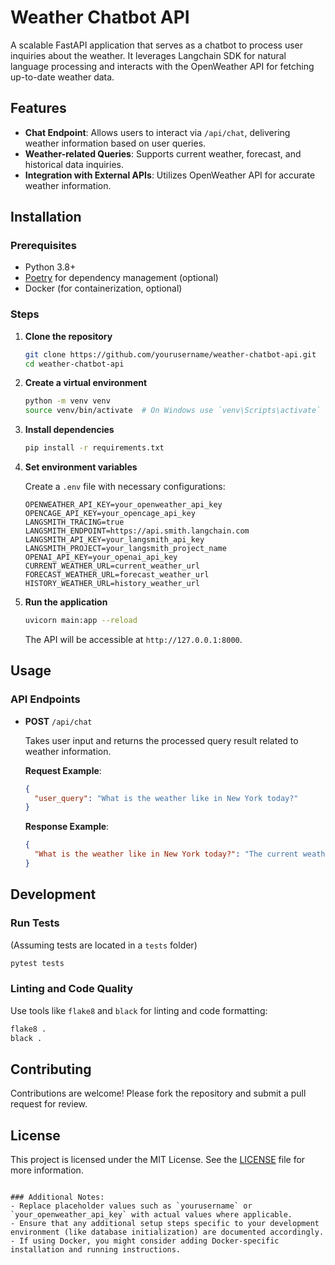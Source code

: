 # Weather Chatbot API

A scalable FastAPI application that serves as a chatbot to process user inquiries about the weather. It leverages Langchain SDK for natural language processing and interacts with the OpenWeather API for fetching up-to-date weather data.

## Features

- **Chat Endpoint**: Allows users to interact via `/api/chat`, delivering weather information based on user queries.
- **Weather-related Queries**: Supports current weather, forecast, and historical data inquiries.
- **Integration with External APIs**: Utilizes OpenWeather API for accurate weather information.

## Installation

### Prerequisites

- Python 3.8+
- [Poetry](https://python-poetry.org/) for dependency management (optional)
- Docker (for containerization, optional)

### Steps

1. **Clone the repository**

   ```sh
   git clone https://github.com/yourusername/weather-chatbot-api.git
   cd weather-chatbot-api
   ```

2. **Create a virtual environment**

   ```sh
   python -m venv venv
   source venv/bin/activate  # On Windows use `venv\Scripts\activate`
   ```

3. **Install dependencies**

   ```sh
   pip install -r requirements.txt
   ```

4. **Set environment variables**

   Create a `.env` file with necessary configurations:

   ```
   OPENWEATHER_API_KEY=your_openweather_api_key
   OPENCAGE_API_KEY=your_opencage_api_key
   LANGSMITH_TRACING=true
   LANGSMITH_ENDPOINT=https://api.smith.langchain.com
   LANGSMITH_API_KEY=your_langsmith_api_key
   LANGSMITH_PROJECT=your_langsmith_project_name
   OPENAI_API_KEY=your_openai_api_key
   CURRENT_WEATHER_URL=current_weather_url
   FORECAST_WEATHER_URL=forecast_weather_url
   HISTORY_WEATHER_URL=history_weather_url
   ```

5. **Run the application**

   ```sh
   uvicorn main:app --reload
   ```

   The API will be accessible at `http://127.0.0.1:8000`.

## Usage

### API Endpoints

- **POST** `/api/chat`  

  Takes user input and returns the processed query result related to weather information.

  **Request Example**:

  ```json
  {
    "user_query": "What is the weather like in New York today?"
  }
  ```

  **Response Example**:

  ```json
  {
    "What is the weather like in New York today?": "The current weather in New York is clear sky with a temperature of 18°C."
  }
  ```

## Development

### Run Tests

(Assuming tests are located in a `tests` folder)

```sh
pytest tests
```

### Linting and Code Quality

Use tools like `flake8` and `black` for linting and code formatting:

```sh
flake8 .
black .
```

## Contributing

Contributions are welcome! Please fork the repository and submit a pull request for review.

## License

This project is licensed under the MIT License. See the [LICENSE](LICENSE) file for more information.
```

### Additional Notes:
- Replace placeholder values such as `yourusername` or `your_openweather_api_key` with actual values where applicable.
- Ensure that any additional setup steps specific to your development environment (like database initialization) are documented accordingly.
- If using Docker, you might consider adding Docker-specific installation and running instructions.